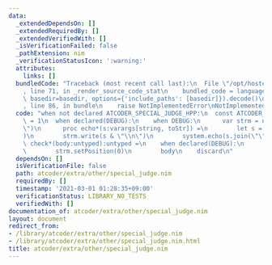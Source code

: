 ```yaml
---
data:
  _extendedDependsOn: []
  _extendedRequiredBy: []
  _extendedVerifiedWith: []
  _isVerificationFailed: false
  _pathExtension: nim
  _verificationStatusIcon: ':warning:'
  attributes:
    links: []
  bundledCode: "Traceback (most recent call last):\n  File \"/opt/hostedtoolcache/Python/3.10.7/x64/lib/python3.10/site-packages/onlinejudge_verify/documentation/build.py\"\
    , line 71, in _render_source_code_stat\n    bundled_code = language.bundle(stat.path,\
    \ basedir=basedir, options={'include_paths': [basedir]}).decode()\n  File \"/opt/hostedtoolcache/Python/3.10.7/x64/lib/python3.10/site-packages/onlinejudge_verify/languages/nim.py\"\
    , line 86, in bundle\n    raise NotImplementedError\nNotImplementedError\n"
  code: "when not declared ATCODER_SPECIAL_JUDGE_HPP:\n  const ATCODER_SPECIAL_JUDGE_HPP*\
    \ = 1\n  when declared(DEBUG):\n    when DEBUG:\n      var strm = newStringStream(\"\
    \")\n      proc echo*(s:varargs[string, toStr]) =\n        let s = s.join(\"\"\
    )\n        strm.write(s & \"\\n\")\n        system.echo(s.join(\"\"))\n  \n  template\
    \ check*(body:untyped):untyped =\n    when declared(DEBUG):\n      when DEBUG:\n\
    \        strm.setPosition(0)\n        body\n    discard\n"
  dependsOn: []
  isVerificationFile: false
  path: atcoder/extra/other/special_judge.nim
  requiredBy: []
  timestamp: '2021-03-01 01:28:35+09:00'
  verificationStatus: LIBRARY_NO_TESTS
  verifiedWith: []
documentation_of: atcoder/extra/other/special_judge.nim
layout: document
redirect_from:
- /library/atcoder/extra/other/special_judge.nim
- /library/atcoder/extra/other/special_judge.nim.html
title: atcoder/extra/other/special_judge.nim
---
```

